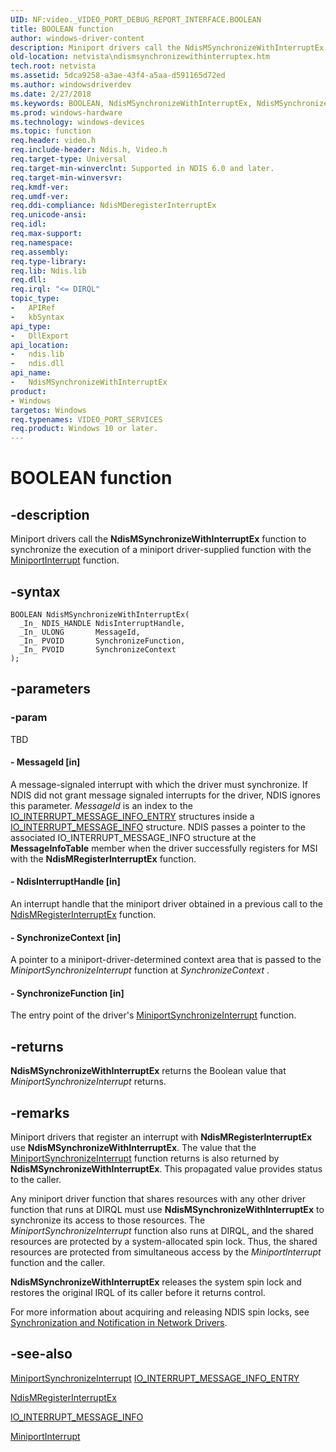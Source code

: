 ```yaml
---
UID: NF:video._VIDEO_PORT_DEBUG_REPORT_INTERFACE.BOOLEAN
title: BOOLEAN function
author: windows-driver-content
description: Miniport drivers call the NdisMSynchronizeWithInterruptEx function to synchronize the execution of a miniport driver-supplied function with the MiniportInterrupt function.
old-location: netvista\ndismsynchronizewithinterruptex.htm
tech.root: netvista
ms.assetid: 5dca9258-a3ae-43f4-a5aa-d591165d72ed
ms.author: windowsdriverdev
ms.date: 2/27/2018
ms.keywords: BOOLEAN, NdisMSynchronizeWithInterruptEx, NdisMSynchronizeWithInterruptEx function [Network Drivers Starting with Windows Vista], ndis/NdisMSynchronizeWithInterruptEx, ndis_interrupts_functions_ref_e2b886ed-7425-4f7e-8cb6-4e3946dec8ff.xml, netvista.ndismsynchronizewithinterruptex
ms.prod: windows-hardware
ms.technology: windows-devices
ms.topic: function
req.header: video.h
req.include-header: Ndis.h, Video.h
req.target-type: Universal
req.target-min-winverclnt: Supported in NDIS 6.0 and later.
req.target-min-winversvr:
req.kmdf-ver:
req.umdf-ver:
req.ddi-compliance: NdisMDeregisterInterruptEx
req.unicode-ansi:
req.idl:
req.max-support:
req.namespace:
req.assembly:
req.type-library:
req.lib: Ndis.lib
req.dll:
req.irql: "<= DIRQL"
topic_type:
-	APIRef
-	kbSyntax
api_type:
-	DllExport
api_location:
-	ndis.lib
-	ndis.dll
api_name:
-	NdisMSynchronizeWithInterruptEx
product:
- Windows
targetos: Windows
req.typenames: VIDEO_PORT_SERVICES
req.product: Windows 10 or later.
---
```


# BOOLEAN function


## -description


Miniport drivers call the
  <b>NdisMSynchronizeWithInterruptEx</b> function to synchronize the execution of a miniport driver-supplied
  function with the
  <a href="..\ndis\nc-ndis-miniport_isr.md">MiniportInterrupt</a> function.


## -syntax


````
BOOLEAN NdisMSynchronizeWithInterruptEx(
  _In_ NDIS_HANDLE NdisInterruptHandle,
  _In_ ULONG       MessageId,
  _In_ PVOID       SynchronizeFunction,
  _In_ PVOID       SynchronizeContext
);
````


## -parameters




### -param

TBD




#### - MessageId [in]

A message-signaled interrupt with which the driver must synchronize. If NDIS did not grant message
     signaled interrupts for the driver, NDIS ignores this parameter.
     <i>MessageId</i> is an index to the
     <a href="..\wdm\ns-wdm-_io_interrupt_message_info_entry.md">
     IO_INTERRUPT_MESSAGE_INFO_ENTRY</a> structures inside a
     <a href="..\wdm\ns-wdm-_io_interrupt_message_info.md">
     IO_INTERRUPT_MESSAGE_INFO</a> structure. NDIS passes a pointer to the associated
     IO_INTERRUPT_MESSAGE_INFO structure at the
     <b>MessageInfoTable</b> member when the driver successfully registers for MSI with the
     <b>NdisMRegisterInterruptEx</b> function.


#### - NdisInterruptHandle [in]

An interrupt handle that the miniport driver obtained in a previous call to the
     <a href="..\ndis\nf-ndis-ndismregisterinterruptex.md">
     NdisMRegisterInterruptEx</a> function.


#### - SynchronizeContext [in]

A pointer to a miniport-driver-determined context area that is passed to the
     <i>MiniportSynchronizeInterrupt</i> function at
     <i>SynchronizeContext</i> .


#### - SynchronizeFunction [in]

The entry point of the driver's
     <a href="..\ndis\nc-ndis-miniport_synchronize_interrupt.md">
     MiniportSynchronizeInterrupt</a> function.


## -returns



<b>NdisMSynchronizeWithInterruptEx</b> returns the Boolean value that
     <i>MiniportSynchronizeInterrupt</i> returns.




## -remarks



Miniport drivers that register an interrupt with
    <b>NdisMRegisterInterruptEx</b> use
    <b>NdisMSynchronizeWithInterruptEx</b>. The value that the
    <a href="..\ndis\nc-ndis-miniport_synchronize_interrupt.md">
    MiniportSynchronizeInterrupt</a> function returns is also returned by
    <b>NdisMSynchronizeWithInterruptEx</b>. This propagated value provides status to the caller.

Any miniport driver function that shares resources with any other driver function that runs at DIRQL
    must use
    <b>NdisMSynchronizeWithInterruptEx</b> to synchronize its access to those resources. The
    <i>MiniportSynchronizeInterrupt</i> function also runs at DIRQL, and the shared resources are protected by
    a system-allocated spin lock. Thus, the shared resources are protected from simultaneous access by the
    <i>MiniportInterrupt</i> function and the caller.

<b>NdisMSynchronizeWithInterruptEx</b> releases the system spin lock and restores the original IRQL of its
    caller before it returns control.

For more information about acquiring and releasing NDIS spin locks, see
    <a href="https://docs.microsoft.com/windows-hardware/drivers/network/synchronization-and-notification-in-network-drivers">Synchronization
    and Notification in Network Drivers</a>.




## -see-also

<a href="..\ndis\nc-ndis-miniport_synchronize_interrupt.md">
   MiniportSynchronizeInterrupt</a>



<a href="..\wdm\ns-wdm-_io_interrupt_message_info_entry.md">
   IO_INTERRUPT_MESSAGE_INFO_ENTRY</a>



<a href="..\ndis\nf-ndis-ndismregisterinterruptex.md">NdisMRegisterInterruptEx</a>



<a href="..\wdm\ns-wdm-_io_interrupt_message_info.md">IO_INTERRUPT_MESSAGE_INFO</a>



<a href="..\ndis\nc-ndis-miniport_isr.md">MiniportInterrupt</a>



 

 


